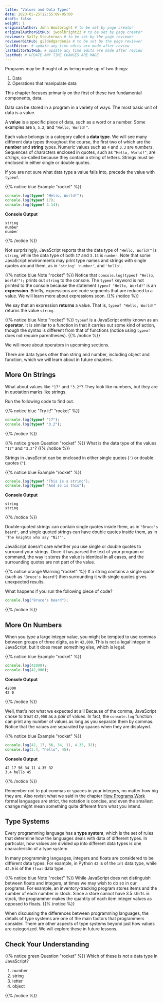 ```yaml
---
title: "Values and Data Types"
date: 2023-05-25T12:55:09-05:00
draft: false
weight: 1
originalAuthor: John Woolbright # to be set by page creator
originalAuthorGitHub: jwoolbright23 # to be set by page creator
reviewer: Sally Steuterman # to be set by the page reviewer
reviewerGitHub: gildedgardenia # to be set by the page reviewer
lastEditor: # update any time edits are made after review
lastEditorGitHub: # update any time edits are made after review
lastMod: # UPDATE ANY TIME CHANGES ARE MADE
---
```


Programs may be thought of as being made up of two things:

1. Data
1. Operations that manipulate data

This chapter focuses primarily on the first of these two fundamental components, data. 

Data can be stored in a program in a variety of ways. The most basic unit of data is a value.

A **value** is a specific piece of data, such as a word or a number. Some examples are `5`, `5.2`, and `"Hello, World!"`.

Each value belongs to a category called a **data type**. We will see many
different data types throughout the course, the first two of which are the
**number** and **string** types. Numeric values such as `4` and `3.3` are
*numbers*. Sequences of characters enclosed in quotes, such as
`"Hello, World!"`, are *strings*, so-called because they contain a string of
letters. Strings must be enclosed in either single or double quotes. 

If you are not sure what data type a value falls into, precede the value with `typeof`.

{{% notice blue Example "rocket" %}}
```javascript
console.log(typeof "Hello, World!");
console.log(typeof 17);
console.log(typeof 3.14);
```

**Console Output**

```console
string
number
number
```
{{% /notice %}}

Not surprisingly, JavaScript reports that the data type of `"Hello, World!"` is `string`, while the data type of both `17` and `3.14` is `number`. Note that some JavaScript environments may print type names and strings with single quotes around them, as in `'string'` `'number'`, and `'hello'`.

{{% notice blue Note "rocket" %}}
Notice that `console.log(typeof "Hello, World!");` prints out `string` to the console. The `typeof` keyword is not printed to the console because the statement `typeof "Hello, World!"` is an **expression**. Briefly, expressions are code segments that are reduced to a value. We will learn more about expressions soon.
{{% /notice %}}

We say that an expression **returns** a value. That is, `typeof "Hello, World!"` returns the value `string`.

{{% notice blue Note "rocket" %}}
`typeof` is a JavaScript entity known as an **operator**. It is similar to a function in that it carries out some kind of action, though the syntax is different from that of functions (notice using `typeof` does not require parentheses).
{{% /notice %}}

We will more about operators in upcoming sections.

There are data types other than string and number, including object and function, which we will learn about in future chapters.

## More On Strings

What about values like `"17"` and `"3.2"`? They look like numbers, but they are in quotation marks like strings.

Run the following code to find out.

{{% notice blue "Try it!" "rocket" %}}
```javascript
console.log(typeof "17");
console.log(typeof "3.2");
```
{{% /notice %}}

{{% notice green Question "rocket" %}}
What is the data type of the values `"17"` and `"3.2"`?
{{% /notice %}}

Strings in JavaScript can be enclosed in either single quotes (`'`) or double quotes (`"`).

{{% notice blue Example "rocket" %}}
```javascript
console.log(typeof 'This is a string');
console.log(typeof "And so is this");
```

**Console Output**

```console
string
string
```
{{% /notice %}}

Double-quoted strings can contain single quotes inside them, as in `"Bruce's beard"`, and single quoted strings can have double quotes inside them, as in `'The knights who say "Ni!"'`.

JavaScript doesn't care whether you use single or double quotes to surround your strings. Once it has parsed the text of your program or command, the way it stores the value is identical in all cases, and the surrounding quotes are not part of the value.

{{% notice orange Warning "rocket" %}}
If a string contains a single quote (such as `"Bruce's beard"`) then surrounding it with single quotes gives unexpected results. 

What happens if you run the following piece of code? 

```javascript
console.log("Bruce's beard");
```
{{% /notice %}}

## More On Numbers

When you type a large integer value, you might be tempted to use commas between groups of three digits, as in `42,000`. This is not a legal integer in JavaScript, but it does mean something else, which is legal:

{{% notice blue Example "rocket" %}}
```javascript
console.log(42000);
console.log(42,000);
```

**Console Output**

```console
42000
42 0
```
{{% /notice %}}

Well, that's not what we expected at all! Because of the comma, JavaScript chose to treat `42,000` as a *pair* of values. In fact, the `console.log` function can print any number of values as long as you separate them by commas. Notice that the values are separated by spaces when they are displayed.

{{% notice blue Example "rocket" %}}
```javascript
console.log(42, 17, 56, 34, 11, 4.35, 32);
console.log(3.4, "hello", 45);
```

**Console Output**

```console
42 17 56 34 11 4.35 32
3.4 hello 45
```
{{% /notice %}}

<!-- TODO: Update the below link when the How Programs Work chapter is added -->
Remember not to put commas or spaces in your integers, no matter how big they are. Also revisit what we said in the chapter [How Programs Work]() formal languages are strict, the notation is concise, and even the smallest change might mean something quite different from what you intend.

## Type Systems

Every programming language has a **type system**, which is the set of rules that determine how the languages deals with data of different types. In particular, how values are divided up into different data types is one characteristic of a type system.

In many programming languages, integers and floats are considered to be different data types. For example, in Python `42` is of the `int` data type, while `42.0` is of the `float` data type.

{{% notice blue Note "rocket" %}}
While JavaScript does not distinguish between floats and integers, at times we may wish to do so in our programs. For example, an inventory-tracking program stores items and the number of each number in stock. Since a store cannot have 3.5 shirts in stock, the programmer makes the quantity of each item integer values as opposed to floats.
{{% /notice %}}

When discussing the differences between programming languages, the details of type systems are one of the main factors that programmers consider. There are other aspects of type systems beyond just how values are categorized. We will explore these in future lessons.

## Check Your Understanding

{{% notice green Question "rocket" %}}
Which of these is *not* a data type in JavaScript?

1. number
1. string
1. letter
1. object

<!-- solution: letter -->
{{% /notice %}}